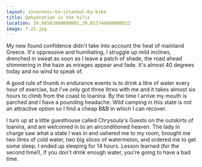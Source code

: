```yaml
---
layout: inverness-to-istanbul-by-bike
title: Dehydration in the hills
location: 39.66502880000001,20.853746600000022
image: 7-21.jpg
---
```

My new found confidence didn't take into account the heat of mainland Greece. It's oppressive and humiliating, I struggle up mild inclines, drenched in sweat as soon as I leave a patch of shade, the road ahead shimmering in the haze as mirages appear and fade. It's almost 40 degrees today and no wind to speak of.

A good rule of thumb in endurance events is to drink a litre of water every hour of exercise, but I've only got three litres with me and it takes almost six hours to climb from the coast to Ioanina. By the time I arrive my mouth is parched and I have a pounding headache. Wild camping in this state is not an attractive option so I find a cheap B&B in which I can recover.

I turn up at a little guesthouse called Chrysoula's Guests on the outskirts of Ioanina, and am welcomed in to an airconditioned heaven. The lady in charge saw what a state I was in and ushered me to my room, brought me two litres of cold water, two big slices of watermelon, and ordered me to get some sleep. I ended up sleeping for 14 hours. Lesson learned (for the second time!), if you don't drink enough water, you're going to have a bad time.